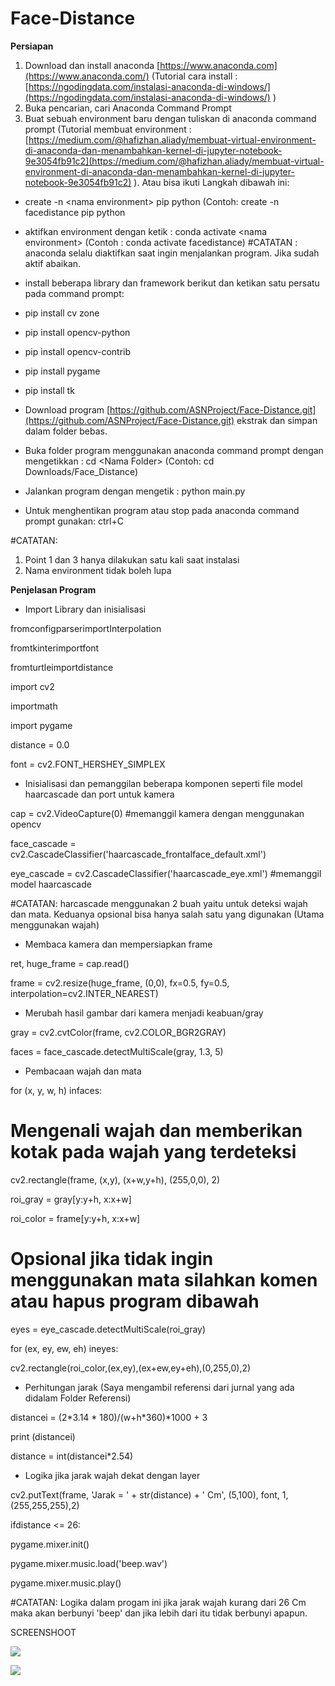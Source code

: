 # Face-Distance

**Persiapan**

1. Download dan install anaconda [https://www.anaconda.com](https://www.anaconda.com/) (Tutorial cara install : [https://ngodingdata.com/instalasi-anaconda-di-windows/](https://ngodingdata.com/instalasi-anaconda-di-windows/) )
2. Buka pencarian, cari Anaconda Command Prompt
3. Buat sebuah environment baru dengan tuliskan di anaconda command prompt (Tutorial membuat environment : [https://medium.com/@hafizhan.aliady/membuat-virtual-environment-di-anaconda-dan-menambahkan-kernel-di-jupyter-notebook-9e3054fb91c2](https://medium.com/@hafizhan.aliady/membuat-virtual-environment-di-anaconda-dan-menambahkan-kernel-di-jupyter-notebook-9e3054fb91c2) ). Atau bisa ikuti Langkah dibawah ini:

- create -n \<nama environment\> pip python (Contoh: create -n facedistance pip python
- aktifkan environment dengan ketik : conda activate \<nama environment\> (Contoh : conda activate facedistance) #CATATAN : anaconda selalu diaktifkan saat ingin menjalankan program. Jika sudah aktif abaikan.
- install beberapa library dan framework berikut dan ketikan satu persatu pada command prompt:

- pip install cv zone
- pip install opencv-python
- pip install opencv-contrib
- pip install pygame
- pip install tk

- Download program [https://github.com/ASNProject/Face-Distance.git](https://github.com/ASNProject/Face-Distance.git) ekstrak dan simpan dalam folder bebas.
- Buka folder program menggunakan anaconda command prompt dengan mengetikkan : cd \<Nama Folder\> (Contoh: cd Downloads/Face\_Distance)
- Jalankan program dengan mengetik : python main.py
- Untuk menghentikan program atau stop pada anaconda command prompt gunakan: ctrl+C

#CATATAN:

1. Point 1 dan 3 hanya dilakukan satu kali saat instalasi
2. Nama environment tidak boleh lupa

**Penjelasan Program**

- Import Library dan inisialisasi

fromconfigparserimportInterpolation

fromtkinterimportfont

fromturtleimportdistance

import cv2

importmath

import pygame

distance = 0.0

font = cv2.FONT\_HERSHEY\_SIMPLEX

- Inisialisasi dan pemanggilan beberapa komponen seperti file model haarcascade dan port untuk kamera

cap = cv2.VideoCapture(0) #memanggil kamera dengan menggunakan opencv

face\_cascade = cv2.CascadeClassifier('haarcascade\_frontalface\_default.xml')

eye\_cascade = cv2.CascadeClassifier('haarcascade\_eye.xml') #memanggil model haarcascade

#CATATAN: harcascade menggunakan 2 buah yaitu untuk deteksi wajah dan mata. Keduanya opsional bisa hanya salah satu yang digunakan (Utama menggunakan wajah)

- Membaca kamera dan mempersiapkan frame

ret, huge\_frame = cap.read()

frame = cv2.resize(huge\_frame, (0,0), fx=0.5, fy=0.5, interpolation=cv2.INTER\_NEAREST)

- Merubah hasil gambar dari kamera menjadi keabuan/gray

gray = cv2.cvtColor(frame, cv2.COLOR\_BGR2GRAY)

faces = face\_cascade.detectMultiScale(gray, 1.3, 5)

- Pembacaan wajah dan mata

for (x, y, w, h) infaces:

# Mengenali wajah dan memberikan kotak pada wajah yang terdeteksi

cv2.rectangle(frame, (x,y), (x+w,y+h), (255,0,0), 2)

roi\_gray = gray[y:y+h, x:x+w]

roi\_color = frame[y:y+h, x:x+w]

# Opsional jika tidak ingin menggunakan mata silahkan komen atau hapus program dibawah

eyes = eye\_cascade.detectMultiScale(roi\_gray)

for (ex, ey, ew, eh) ineyes:

cv2.rectangle(roi\_color,(ex,ey),(ex+ew,ey+eh),(0,255,0),2)

- Perhitungan jarak (Saya mengambil referensi dari jurnal yang ada didalam Folder Referensi)

distancei = (2\*3.14 \* 180)/(w+h\*360)\*1000 + 3

print (distancei)

distance = int(distancei\*2.54)

- Logika jika jarak wajah dekat dengan layer

cv2.putText(frame, 'Jarak = ' + str(distance) + ' Cm', (5,100), font, 1,(255,255,255),2)

ifdistance \<= 26:

pygame.mixer.init()

pygame.mixer.music.load('beep.wav')

pygame.mixer.music.play()

#CATATAN: Logika dalam progam ini jika jarak wajah kurang dari 26 Cm maka akan berbunyi 'beep' dan jika lebih dari itu tidak berbunyi apapun.

SCREENSHOOT

![](RackMultipart20221014-1-oyj7j2_html_ef409da15c537d47.png)

![](RackMultipart20221014-1-oyj7j2_html_4854866a3f8981b1.png)
